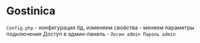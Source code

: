 # Gostinica

`Config.php` - конфигурация бд, изменяем свойства - меняем параметры подключения
Доступ в админ-панель - `Логин admin Пароль admin`